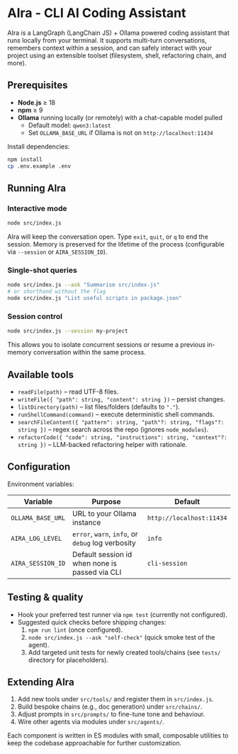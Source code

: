 # AIra - CLI AI Coding Assistant

AIra is a LangGraph (LangChain JS) + Ollama powered coding assistant that runs locally from your terminal. It supports multi-turn conversations, remembers context within a session, and can safely interact with your project using an extensible toolset (filesystem, shell, refactoring chain, and more).

## Prerequisites

- **Node.js** ≥ 18
- **npm** ≥ 9
- **Ollama** running locally (or remotely) with a chat-capable model pulled
  - Default model: `qwen3:latest`
  - Set `OLLAMA_BASE_URL` if Ollama is not on `http://localhost:11434`

Install dependencies:

```bash
npm install
cp .env.example .env
```

## Running AIra

### Interactive mode

```bash
node src/index.js
```

AIra will keep the conversation open. Type `exit`, `quit`, or `q` to end the session. Memory is preserved for the lifetime of the process (configurable via `--session` or `AIRA_SESSION_ID`).

### Single-shot queries

```bash
node src/index.js --ask "Summarise src/index.js"
# or shorthand without the flag
node src/index.js "List useful scripts in package.json"
```

### Session control

```bash
node src/index.js --session my-project
```

This allows you to isolate concurrent sessions or resume a previous in-memory conversation within the same process.

## Available tools

- `readFile(path)` – read UTF-8 files.
- `writeFile({ "path": string, "content": string })` – persist changes.
- `listDirectory(path)` – list files/folders (defaults to `"."`).
- `runShellCommand(command)` – execute deterministic shell commands.
- `searchFileContent({ "pattern": string, "path"?: string, "flags"?: string })` – regex search across the repo (ignores `node_modules`).
- `refactorCode({ "code": string, "instructions": string, "context"?: string })` – LLM-backed refactoring helper with rationale.

## Configuration

Environment variables:

| Variable            | Purpose                                             | Default              |
| ------------------- | --------------------------------------------------- | -------------------- |
| `OLLAMA_BASE_URL`   | URL to your Ollama instance                         | `http://localhost:11434` |
| `AIRA_LOG_LEVEL`    | `error`, `warn`, `info`, or `debug` log verbosity   | `info`               |
| `AIRA_SESSION_ID`   | Default session id when none is passed via CLI      | `cli-session`        |

## Testing & quality

- Hook your preferred test runner via `npm test` (currently not configured).
- Suggested quick checks before shipping changes:
  1. `npm run lint` (once configured).
  2. `node src/index.js --ask "self-check"` (quick smoke test of the agent).
  3. Add targeted unit tests for newly created tools/chains (see `tests/` directory for placeholders).

## Extending AIra

1. Add new tools under `src/tools/` and register them in `src/index.js`.
2. Build bespoke chains (e.g., doc generation) under `src/chains/`.
3. Adjust prompts in `src/prompts/` to fine-tune tone and behaviour.
4. Wire other agents via modules under `src/agents/`.

Each component is written in ES modules with small, composable utilities to keep the codebase approachable for further customization.
